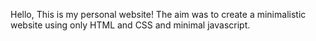 Hello, This is my personal website! The aim was to create a minimalistic website using only HTML and CSS and minimal javascript.

